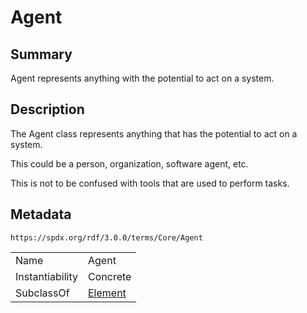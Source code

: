 <!-- Automatically generated by spec-parser v2.1.0 on 2024-06-17T10:36:57.838737+00:00 -->
<!-- SPDX-License-Identifier: Community-Spec-1.0 -->

# Agent

## Summary

Agent represents anything with the potential to act on a system.


## Description

The Agent class represents anything that has the potential to act on a system.

This could be a person, organization, software agent, etc.

This is not to be confused with tools that are used to perform tasks.


## Metadata

`https://spdx.org/rdf/3.0.0/terms/Core/Agent`


| | |
|---|---|
| Name | Agent |
| Instantiability | Concrete |
| SubclassOf | [Element](../Classes/Element.md) |





